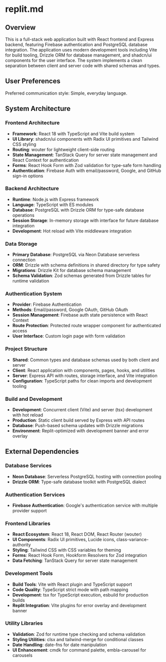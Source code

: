 # replit.md

## Overview
This is a full-stack web application built with React frontend and Express backend, featuring Firebase authentication and PostgreSQL database integration. The application uses modern development tools including Vite for build tooling, Drizzle ORM for database management, and shadcn/ui components for the user interface. The system implements a clean separation between client and server code with shared schemas and types.

## User Preferences
Preferred communication style: Simple, everyday language.

## System Architecture

### Frontend Architecture
- **Framework**: React 18 with TypeScript and Vite build system
- **UI Library**: shadcn/ui components with Radix UI primitives and Tailwind CSS styling
- **Routing**: wouter for lightweight client-side routing
- **State Management**: TanStack Query for server state management and React Context for authentication
- **Forms**: React Hook Form with Zod validation for type-safe form handling
- **Authentication**: Firebase Auth with email/password, Google, and GitHub sign-in options

### Backend Architecture
- **Runtime**: Node.js with Express framework
- **Language**: TypeScript with ES modules
- **Database**: PostgreSQL with Drizzle ORM for type-safe database operations
- **Session Storage**: In-memory storage with interface for future database integration
- **Development**: Hot reload with Vite middleware integration

### Data Storage
- **Primary Database**: PostgreSQL via Neon Database serverless connection
- **ORM**: Drizzle with schema definitions in shared directory for type safety
- **Migrations**: Drizzle Kit for database schema management
- **Schema Validation**: Zod schemas generated from Drizzle tables for runtime validation

### Authentication System
- **Provider**: Firebase Authentication
- **Methods**: Email/password, Google OAuth, GitHub OAuth
- **Session Management**: Firebase auth state persistence with React Context
- **Route Protection**: Protected route wrapper component for authenticated access
- **User Interface**: Custom login page with form validation

### Project Structure
- **Shared**: Common types and database schemas used by both client and server
- **Client**: React application with components, pages, hooks, and utilities
- **Server**: Express API with routes, storage interface, and Vite integration
- **Configuration**: TypeScript paths for clean imports and development tooling

### Build and Development
- **Development**: Concurrent client (Vite) and server (tsx) development with hot reload
- **Production**: Static client build served by Express with API routes
- **Database**: Push-based schema updates with Drizzle migrations
- **Environment**: Replit-optimized with development banner and error overlay

## External Dependencies

### Database Services
- **Neon Database**: Serverless PostgreSQL hosting with connection pooling
- **Drizzle ORM**: Type-safe database toolkit with PostgreSQL dialect

### Authentication Services
- **Firebase Authentication**: Google's authentication service with multiple provider support

### Frontend Libraries
- **React Ecosystem**: React 18, React DOM, React Router (wouter)
- **UI Components**: Radix UI primitives, Lucide icons, class-variance-authority
- **Styling**: Tailwind CSS with CSS variables for theming
- **Forms**: React Hook Form, Hookform Resolvers for Zod integration
- **Data Fetching**: TanStack Query for server state management

### Development Tools
- **Build Tools**: Vite with React plugin and TypeScript support
- **Code Quality**: TypeScript strict mode with path mapping
- **Development**: tsx for TypeScript execution, esbuild for production builds
- **Replit Integration**: Vite plugins for error overlay and development banner

### Utility Libraries
- **Validation**: Zod for runtime type checking and schema validation
- **Styling Utilities**: clsx and tailwind-merge for conditional classes
- **Date Handling**: date-fns for date manipulation
- **UI Enhancement**: cmdk for command palette, embla-carousel for carousels